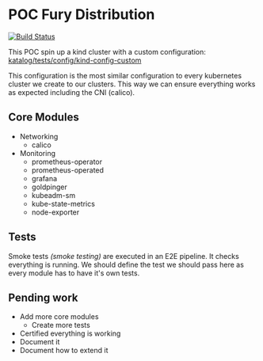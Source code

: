 # POC Fury Distribution

[![Build Status](http://ci.sighup.io/api/badges/sighupio/poc-fury-distribution/status.svg?ref=refs/heads/develop)](http://ci.sighup.io/sighupio/poc-fury-distribution)

This POC spin up a kind cluster with a custom configuration:
[katalog/tests/config/kind-config-custom](katalog/tests/config/kind-config-custom)

This configuration is the most similar configuration to every kubernetes cluster we create to our clusters.
This way we can ensure everything works as expected including the CNI (calico).

## Core Modules

- Networking
  - calico
- Monitoring
  - prometheus-operator
  - prometheus-operated
  - grafana
  - goldpinger
  - kubeadm-sm
  - kube-state-metrics
  - node-exporter

## Tests

Smoke tests *(smoke testing)* are executed in an E2E pipeline. It checks everything is running.
We should define the test we should pass here as every module has to have it's own tests.

## Pending work

- Add more core modules
  - Create more tests
- Certified everything is working
- Document it
- Document how to extend it
